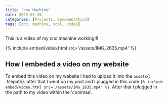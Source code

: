 ```yaml
---
title: "cnc Machine"
date: 2025-01-20
categories: [Projects, Documentation]
tags: [cnc, machine, cool, video]
---
```

This is a video of my cnc machine working!!!

{% include embed/video.html src='/assets/IMG_2635.mp4' %}

## How I embeded a video on my website
To embed this video on my website I had to upload it into the `assets`{: .filepath}. after that I went on my post and I plugged in this code
`{% include embed/video.html src='/assets/IMG_2635.mp4' %}`.
After that I plugged in the path to my video within the 'commas'.
